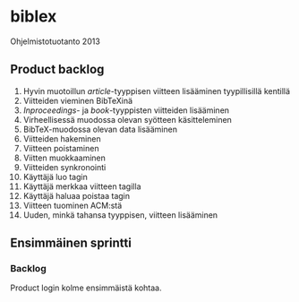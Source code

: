 # biblex

Ohjelmistotuotanto 2013

## Product backlog

 1. Hyvin muotoillun *article*-tyyppisen viitteen lisääminen
    tyypillisillä kentillä
 2. Viitteiden vieminen BibTeXinä
 3. *Inproceedings*- ja *book*-tyyppisten viitteiden lisääminen
 4. Virheellisessä muodossa olevan syötteen käsitteleminen
 5. BibTeX-muodossa olevan data lisääminen
 6. Viitteiden hakeminen
 7. Viitteen poistaminen
 8. Viitten muokkaaminen
 9. Viitteiden synkronointi
10. Käyttäjä luo tagin
11. Käyttäjä merkkaa viitteen tagilla
12. Käyttäjä haluaa poistaa tagin
13. Viitteen tuominen ACM:stä
14. Uuden, minkä tahansa tyyppisen, viitteen lisääminen


## Ensimmäinen sprintti

### Backlog

Product login kolme ensimmäistä kohtaa.


